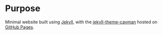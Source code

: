 # Purpose

Minimal website built using [Jekyll](https://jekyllrb.com/), with the [jekyll-theme-cayman](https://github.com/pages-themes/cayman) hosted on [GitHub Pages](https://help.github.com/en/articles/setting-up-your-github-pages-site-locally-with-jekyll).
